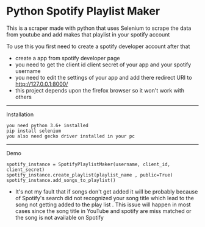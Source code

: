 # Python Spotify Playlist Maker

This is a scraper made with python that uses Selenium to scrape the data from youtube
and add makes that playlist in your spotify account

To use this you first need to create a spotify developer account after that

- create a app from spotify developer page
- you need to get the client id client secret of your app and your spotify username
- you need to edit the settings of your app and add there redirect URI to http://127.0.0.1:8000/
- this project depends upon the firefox browser so it won't work with others

---

Installation

```
you need python 3.6+ installed
pip install selenium
you also need gecko driver installed in your pc
```

---

Demo

```
spotify_instance = SpotifyPlaylistMaker(username, client_id, client_secret)
spotify_instance.create_playlist(playlist_name , public=True)
spotify_instance.add_songs_to_playlist()
```

- It's not my fault that if songs don't get added it will be probably because of Spotify's search did not recognized your song title which lead to the song not getting added to the play list . This issue will happen in most cases since the song title in YouTube and spotify are miss matched or the song is not available on Spotify
